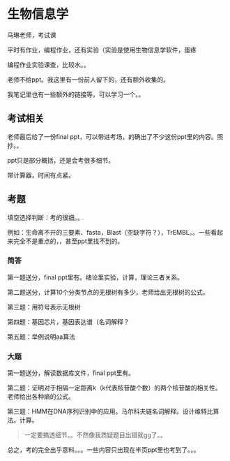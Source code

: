 # 生物信息学

马琳老师，考试课

平时有作业，编程作业，还有实验（实验是使用生物信息学软件，蛋疼

编程作业实验课查，比较水。。

老师不给ppt。我这里有一份前人留下的，还有额外收集的。

我笔记里也有一些额外的链接等，可以学习一个。。

## 考试相关

老师最后给了一份final ppt，可以带进考场，的确出了不少这份ppt里的内容。照抄。。

ppt只是部分概括，还是会考很多细节。

带计算器，时间有点紧。

## 考题

填空选择判断：考的很细。。

例如：生命离不开的三要素、fasta，Blast（空缺字符？），TrEMBL。。一些看起来完全不是重点的，，甚至ppt里找不到的。

### 简答

第一题送分，final ppt里有。绪论里实验，计算，理论三者关系。

第二题送分，计算10个分类节点的无根树有多少，老师给出无根树的公式。

第三题：用符号表示无根树

第四题：基因芯片，基因表达谱（名词解释？

第五题：举例说明aa算法

### 大题

第一题送分，解读数据库文件，final ppt里有。

第二题：证明对于相隔一定距离k（k代表核苷酸个数）的两个核苷酸的相关性。老师给出各种熵的公式。

第三题：HMM在DNA序列识别中的应用。马尔科夫链名词解释。设计维特比算法。计算。

> 一定要搞透细节。。不然像我质疑题目出错就gg了。。



总之，考的完全出乎意料。。。一些内容只出现在半页ppt里也考到了。。。